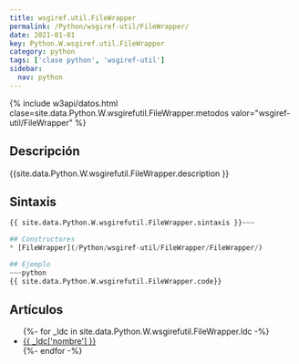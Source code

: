 ```yaml
---
title: wsgiref.util.FileWrapper
permalink: /Python/wsgiref-util/FileWrapper/
date: 2021-01-01
key: Python.W.wsgiref.util.FileWrapper
category: python
tags: ['clase python', 'wsgiref-util']
sidebar: 
  nav: python
---
```


{% include w3api/datos.html clase=site.data.Python.W.wsgirefutil.FileWrapper.metodos valor="wsgiref-util/FileWrapper" %}

## Descripción
{{site.data.Python.W.wsgirefutil.FileWrapper.description }}

## Sintaxis
~~~python
{{ site.data.Python.W.wsgirefutil.FileWrapper.sintaxis }}~~~

## Constructores
* [FileWrapper](/Python/wsgiref-util/FileWrapper/FileWrapper/)

## Ejemplo
~~~python
{{ site.data.Python.W.wsgirefutil.FileWrapper.code}}
~~~

## Artículos
<ul>
{%- for _ldc in site.data.Python.W.wsgirefutil.FileWrapper.ldc -%}
   <li>
       <a href="{{_ldc['url'] }}">{{ _ldc['nombre'] }}</a>
   </li>
{%- endfor -%}
</ul>

